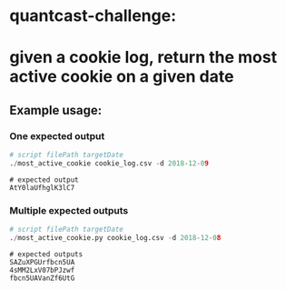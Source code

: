 # quantcast-challenge: 
# given a cookie log, return the most active cookie on a given date 

## Example usage: 

### One expected output 
```python
# script filePath targetDate
./most_active_cookie cookie_log.csv -d 2018-12-09
```
```
# expected output 
AtY0laUfhglK3lC7
```

### Multiple expected outputs
```python
# script filePath targetDate
./most_active_cookie.py cookie_log.csv -d 2018-12-08
```
```
# expected outputs
SAZuXPGUrfbcn5UA
4sMM2LxV07bPJzwf
fbcn5UAVanZf6UtG
```



